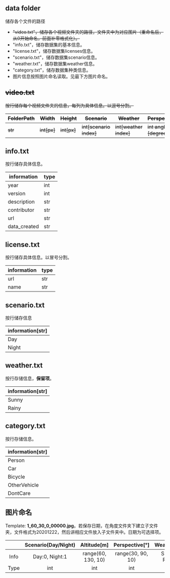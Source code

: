 ## data folder

储存各个文件的路径

- ~~"video.txt"，储存各个视频文件夹的路径，文件夹中为对应图片（重命名后，从0开始命名，前面补零格式化）。~~
- "info.txt"，储存数据集的基本信息。
- "license.txt"，储存数据集licenses信息。
- "scenario.txt"，储存数据集scenario信息。
- "weather.txt"，储存数据集weather信息。
- "category.txt"，储存数据集种类信息。
- 图片信息按照图片命名读取。见最下方图片命名。

## ~~video.txt~~

~~按行储存每个视频文件夹的信息，每列为具体信息。以逗号分割。~~

| ~~FolderPath~~ | ~~Width~~   | ~~Height~~  | ~~Scenario~~            | ~~Weather~~            | ~~Perspective~~        | ~~Altitude~~ | ~~Date~~      |
| -------------- | ----------- | ----------- | ----------------------- | ---------------------- | ---------------------- | ------------ | ------------- |
| ~~str~~        | ~~int[px]~~ | ~~int[px]~~ | ~~int[scenario index]~~ | ~~int[weather index]~~ | ~~int angle [degree]~~ | ~~int[m]~~   | ~~data,time~~ |

## info.txt

按行储存具体信息。

| information  | type |
| ------------ | ---- |
| year         | int  |
| version      | int  |
| description  | str  |
| contributor  | str  |
| url          | str  |
| data_created | str  |

## license.txt

按行储存具体信息。以冒号分割。

| information | type |
| ----------- | ---- |
| url         | str  |
| name        | str  |

## scenario.txt

按行储存信息

| information[str] |
| ---------------- |
| Day              |
| Night            |

## weather.txt

按行存储信息，**保留项**。

| information[str] |
| ---------------- |
| Sunny            |
| Rainy            |

## category.txt

按行存储信息。

| information[str] |
| ---------------- |
| Person           |
| Car              |
| Bicycle          |
| OtherVehicle     |
| DontCare         |

## 图片命名

Template: **1_60_30_0_00000.jpg**。若保存日期，在角度文件夹下建立子文件夹，文件格式为20201222，然后讲相应文件放入子文件夹中。日期为可选择项。

|      | Scenario(Day/Night) |    Altitude[m]     |  Perspective[°]   |    Weather(TBD)    |  ID  | Extention |
| :--: | :-----------------: | :----------------: | :---------------: | :----------------: | :--: | :-------: |
| Info |   Day:0, Night:1    | range(60, 130, 10) | range(30, 90, 10) | Sunny: 0, Rainy: 1 | %05d |   .jpg    |
| Type |         int         |        int         |        int        |        int         | int  |           |

